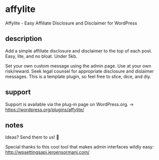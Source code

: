 # affylite
Affylite - Easy Affiliate Disclosure and Disclaimer for WordPress

## description
Add a simple affiliate disclosure and disclaimer to the top of each post. Easy, lite, and no bloat. Under 5kb.

Set your own custom message using the admin page. Use at your own risk/reward. Seek legal counsel for appropriate disclosure and dislaimer messages. This is a template plugin, so feel free to slice, dice, and diy.

## support
Support is available via the plug-in page on WordPress.org. -> https://wordpress.org/plugins/affylite/

## notes
Ideas? Send them to us! 🙂

Special thanks to this cool tool that makes admin interfaces wildly easy: http://wpsettingsapi.jeroensormani.com/
